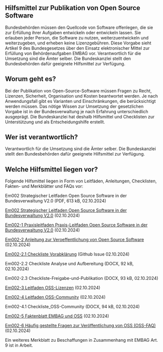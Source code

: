 ## Hilfsmittel zur Publikation von Open Source Software 


Bundesbehörden müssen den Quellcode von Software offenlegen, die sie zur Erfüllung ihrer Aufgaben entwickeln oder entwickeln lassen. Sie erlauben jeder Person, die Software zu nutzen, weiterzuentwickeln und weiterzugeben, und erheben keine Lizenzgebühren. Diese Vorgabe sieht Artikel 9 des Bundesgesetzes über den Einsatz elektronischer Mittel zur Erfüllung von Behördenaufgaben EMBAG vor. Verantwortlich für die Umsetzung sind die Ämter selber. Die Bundeskanzlei stellt den Bundesbehörden dafür geeignete Hilfsmittel zur Verfügung.

## Worum geht es?

Bei der Publikation von Open-Source-Software müssen Fragen zu Recht, Lizenzen, Sicherheit, Organisation und Kosten beantwortet werden. Je nach Anwendungsfall gibt es Varianten und Einschränkungen, die berücksichtigt werden müssen. Das nötige Wissen zur Umsetzung der gesetzlichen Vorgabe ist in der Bundesverwaltung je nach Erfahrung unterschiedlich ausgeprägt. Die Bundeskanzlei hat deshalb Hilfsmittel und Checklisten zur Unterstützung und als Entscheidungshilfe erstellt. 

## Wer ist verantwortlich?

Verantwortlich für die Umsetzung sind die Ämter selber. Die Bundeskanzlei stellt den Bundesbehörden dafür geeignete Hilfsmittel zur Verfügung.

## Welche Hilfsmittel liegen vor?

Folgende Hilfsmittel liegen in Form von Leitfäden, Anleitungen, Checklisten, Fakten- und Merkblätter und FAQs vor:

Em002 Strategischer Leitfaden Open Source Software in der Bundesverwaltung V2.0 (PDF, 613 kB, 02.10.2024)

[Em002 Strategischer Leitfaden Open Source Software in der Bundesverwaltung V2.0](de/em002.md) (02.10.2024)

[Em002-1 Praxisleitfaden Praxis-Leitfaden Open Source Software in der Bundesverwaltung V2.0](de/em002-1.md) (02.10.2024)

[Em002-2 Anleitung zur Veroeffentlichung von Open Source Software](de/em002-2.md) (02.10.2024)

[Em002-2.1 Checkliste Vorabklärung](https://github.com/olibrian/sandbox/issues/new?assignees=olibrian&labels=new+oss%2C+needs+triage&projects=&template=oss.yml&title=%5BDATE%5D%3A+%5BSOFTWARE+NAME%5D) (Github Issue 02.10.2024)

Em002-2.2 Checkliste Analyse und Aufbereitung (DOCX, 92 kB, 02.10.2024)

Em002-2.3 Checkliste-Freigabe-und-Publikation (DOCX, 93 kB, 02.10.2024)

[Em002-3 Leitfaden OSS-Lizenzen](de/em002-3.md) (02.10.2024)

[Em002-4 Leitfaden OSS-Community](de/em002-4.md) (02.10.2024)

Em002-4.1 Checkliste_OSS-Community (DOCX, 94 kB, 02.10.2024)

[Em002-5 Faktenblatt EMBAG und OSS](de/em002-5.md) (02.10.2024)

[Em002-6 Häufig gestellte Fragen zur Veröffentlichung von OSS (OSS-FAQ)](de/em002-6.md) (02.10.2024)

Ein weiteres Merkblatt zu Beschaffungen in Zusammenhang mit EMBAG Art. 9 ist in Arbeit.
